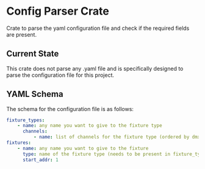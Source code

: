 # Config Parser Crate

Crate to parse the yaml configuration file and check if the required fields are present.

## Current State

This crate does not parse any .yaml file and is specifically designed to parse the configuration file for this project.

## YAML Schema

The schema for the configuration file is as follows:

```yaml
fixture_types:
    - name: any name you want to give to the fixture type
      channels:
          - name: list of channels for the fixture type (ordered by dmx channel address)
fixtures:
    - name: any name you want to give to the fixture
      type: name of the fixture type (needs to be present in fixture_types)
      start_addr: 1
```
